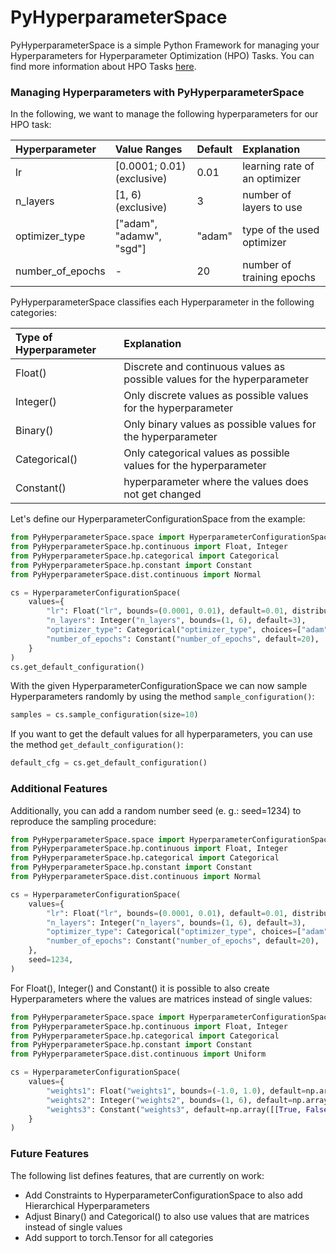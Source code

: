 # PyHyperparameterSpace
PyHyperparameterSpace is a simple Python Framework for managing your Hyperparameters for Hyperparameter Optimization 
(HPO) Tasks.
You can find more information about HPO Tasks [here](https://en.wikipedia.org/wiki/Hyperparameter_optimization).

### Managing Hyperparameters with PyHyperparameterSpace
In the following, we want to manage the following hyperparameters for our HPO task:

| Hyperparameter   | Value Ranges               | Default | Explanation                   |
|:-----------------|:---------------------------|:--------|:------------------------------|
| lr               | [0.0001; 0.01) (exclusive) | 0.01    | learning rate of an optimizer |
| n_layers         | [1, 6) (exclusive)         | 3       | number of layers to use       |
| optimizer_type   | ["adam", "adamw", "sgd"]   | "adam"  | type of the used optimizer    |
| number_of_epochs | -                          | 20      | number of training epochs     |

PyHyperparameterSpace classifies each Hyperparameter in the following categories:

| Type of Hyperparameter | Explanation                                                              |  
|:-----------------------|:-------------------------------------------------------------------------|
| Float()                | Discrete and continuous values as possible values for the hyperparameter | 
| Integer()              | Only discrete values as possible values for the hyperparameter           | 
| Binary()               | Only binary values as possible values for the hyperparameter             |
| Categorical()          | Only categorical values as possible values for the hyperparameter        |
| Constant()             | hyperparameter where the values does not get changed                     |


Let's define our HyperparameterConfigurationSpace from the example:
```python
from PyHyperparameterSpace.space import HyperparameterConfigurationSpace
from PyHyperparameterSpace.hp.continuous import Float, Integer
from PyHyperparameterSpace.hp.categorical import Categorical
from PyHyperparameterSpace.hp.constant import Constant
from PyHyperparameterSpace.dist.continuous import Normal

cs = HyperparameterConfigurationSpace(
    values={
        "lr": Float("lr", bounds=(0.0001, 0.01), default=0.01, distribution=Normal(0.005, 0.01)),
        "n_layers": Integer("n_layers", bounds=(1, 6), default=3),
        "optimizer_type": Categorical("optimizer_type", choices=["adam", "adamw", "sgd"], default="adam"),
        "number_of_epochs": Constant("number_of_epochs", default=20),
    }
)
cs.get_default_configuration()
```

With the given HyperparameterConfigurationSpace we can now sample Hyperparameters randomly by using the method 
`sample_configuration()`:

```python
samples = cs.sample_configuration(size=10)
```

If you want to get the default values for all hyperparameters, you can use the method `get_default_configuration()`:
```python
default_cfg = cs.get_default_configuration()
```

### Additional Features

Additionally, you can add a random number seed (e. g.: seed=1234) to reproduce the sampling procedure:
```python
from PyHyperparameterSpace.space import HyperparameterConfigurationSpace
from PyHyperparameterSpace.hp.continuous import Float, Integer
from PyHyperparameterSpace.hp.categorical import Categorical
from PyHyperparameterSpace.hp.constant import Constant
from PyHyperparameterSpace.dist.continuous import Normal

cs = HyperparameterConfigurationSpace(
    values={
        "lr": Float("lr", bounds=(0.0001, 0.01), default=0.01, distribution=Normal(0.005, 0.01)),
        "n_layers": Integer("n_layers", bounds=(1, 6), default=3),
        "optimizer_type": Categorical("optimizer_type", choices=["adam", "adamw", "sgd"], default="adam"),
        "number_of_epochs": Constant("number_of_epochs", default=20),
    },
    seed=1234,
)
```

For Float(), Integer() and Constant() it is possible to also create Hyperparameters where the values are matrices 
instead of single values:

```python
from PyHyperparameterSpace.space import HyperparameterConfigurationSpace
from PyHyperparameterSpace.hp.continuous import Float, Integer
from PyHyperparameterSpace.hp.categorical import Categorical
from PyHyperparameterSpace.hp.constant import Constant
from PyHyperparameterSpace.dist.continuous import Uniform

cs = HyperparameterConfigurationSpace(
    values={
        "weights1": Float("weights1", bounds=(-1.0, 1.0), default=np.array([[0.0, 0.1], [0.2, 0.3]]) ,distribution=Uniform()),
        "weights2": Integer("weights2", bounds=(1, 6), default=np.array([[1, 2], [3, 4]])),
        "weights3": Constant("weights3", default=np.array([[True, False], [True, True]])),
    }
)
```

### Future Features
The following list defines features, that are currently on work:

- Add Constraints to HyperparameterConfigurationSpace to also add Hierarchical Hyperparameters
- Adjust Binary() and Categorical() to also use values that are matrices instead of single values
- Add support  to torch.Tensor for all categories

